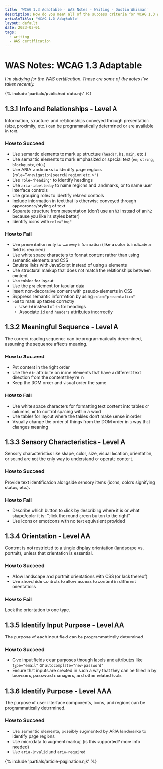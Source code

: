 ```yaml
---
title: 'WCAG 1.3 Adaptable - WAS Notes - Writing - Dustin Whisman'
description: How do you meet all of the success criteria for WCAG 1.3 Adaptable?
articleTitle: 'WCAG 1.3 Adaptable'
layout: default
date: 2023-02-01
tags:
  - writing
  - WAS certification
---
```


# WAS Notes: WCAG 1.3 Adaptable

_I'm studying for the WAS certification. These are some of the notes I've taken recently._

{% include 'partials/published-date.njk' %}

## 1.3.1 Info and Relationships - Level A

Information, structure, and relationships conveyed through presentation (size, proximity, etc.) can be programmatically determined or are available in text.

### How to Succeed

- Use semantic elements to mark up structure (`header`, `h1`, `main`, etc.)
- Use semantic elements to mark emphasized or special text (`em`, `strong`, `blockquote`, etc.)
- Use ARIA landmarks to identify page regions (`role=”<navigation|search|region|etc.>"`)
- Use `role="heading"` to identify headings
- Use `aria-labelledby` to name regions and landmarks, or to name user interface controls
- Use grouping roles to identify related controls
- Include information in text that is otherwise conveyed through appearance/styling of text
- Separate structure from presentation (don’t use an `h3` instead of an `h2` because you like its styles better)
- Identify icons with `role="img"`

### How to Fail

- Use presentation only to convey information (like a color to indicate a field is required)
- Use white space characters to format content rather than using semantic elements and CSS
- Emulate links with JavaScript instead of using `a` elements
- Use structural markup that does not match the relationships between content
- Use tables for layout
- Use the `pre` element for tabular data
- Insert non-decorative content with pseudo-elements in CSS
- Suppress semantic information by using `role="presentation"`
- Fail to mark up tables correctly
  - Use `td` instead of `th` for headings
  - Associate `id` and `headers` attributes incorrectly

## 1.3.2 Meaningful Sequence - Level A

The correct reading sequence can be programmatically determined, assuming the sequence affects meaning.

### How to Succeed

- Put content in the right order
- Use the `dir` attribute on inline elements that have a different text direction from the content they’re in
- Keep the DOM order and visual order the same

### How to Fail

- Use white space characters for formatting text content into tables or columns, or to control spacing within a word
- Use tables for layout where the tables don’t make sense in order
- Visually change the order of things from the DOM order in a way that changes meaning

## 1.3.3 Sensory Characteristics - Level A

Sensory characteristics like shape, color, size, visual location, orientation, or sound are not the only way to understand or operate content.

### How to Succeed

Provide text identification alongside sensory items (icons, colors signifying status, etc.).

### How to Fail

- Describe which button to click by describing where it is or what shape/color it is: “click the round green button to the right”
- Use icons or emoticons with no text equivalent provided

## 1.3.4 Orientation - Level AA

Content is not restricted to a single display orientation (landscape vs. portrait), unless that orientation is essential.

### How to Succeed

- Allow landscape and portrait orientations with CSS (or lack thereof)
- Use show/hide controls to allow access to content in different orientations

### How to Fail

Lock the orientation to one type.

## 1.3.5 Identify Input Purpose - Level AA

The purpose of each input field can be programmatically determined.

### How to Succeed

- Give input fields clear purposes through labels and attributes like `type="email"` or `autocomplete="new-password"`
- Ensure that inputs are created in such a way that they can be filled in by browsers, password managers, and other related tools

## 1.3.6 Identify Purpose - Level AAA

The purpose of user interface components, icons, and regions can be programmatically determined.

### How to Succeed

- Use semantic elements, possibly augmented by ARIA landmarks to identify page regions
- Use microdata to augment markup (is this supported? more info needed)
- Use `aria-invalid` and `aria-required`

{% include 'partials/article-pagination.njk' %}
